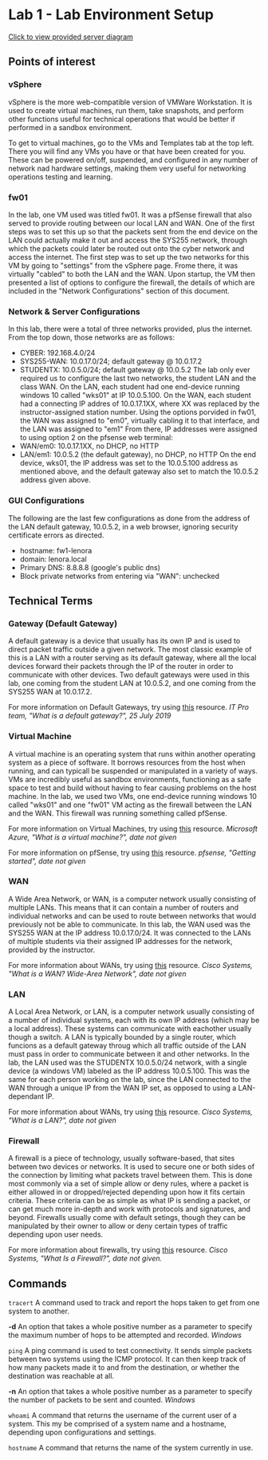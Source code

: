 # Lab 1 - Lab Environment Setup

[Click to view provided server diagram](https://github.com/lenora4321/SYS255-techjournal/blob/master/Images/Lab1_diagram.png)

## Points of interest

### vSphere
vSphere is the more web-compatible version of VMWare Workstation.  It is used to create virtual machines, run them, take snapshots, and perform other functions useful for technical operations that would be better if performed in a sandbox environment.

To get to virtual machines, go to the VMs and Templates tab at the top left.  There you will find any VMs you have or that have been created for you.  These can be powered on/off, suspended, and configured in any number of network nad hardware settings, making them very useful for networking operations testing and learning.

### fw01
In the lab, one VM used was titled fw01.  It was a pfSense firewall that also served to provide routing between our local LAN and WAN.  One of the first steps was to set this up so that the packets sent from the end device on the LAN could actually make it out and access the SYS255 network, through which the packets could later be routed out onto the cyber network and access the internet.  The first step was to set up the two networks for this VM by going to "settings" from the vSphere page.  Frome there, it was virtually "cabled" to both the LAN and the WAN.  Upon startup, the VM then presented a list of options to configure the firewall, the details of which are included in the "Network Configurations" section of this document.


### Network & Server Configurations
In this lab, there were a total of three networks provided, plus the internet.  From the top down, those networks are as follows:
 - CYBER: 192.168.4.0/24
 - SYS255-WAN: 10.0.17.0/24; default gateway @ 10.0.17.2
 - STUDENTX: 10.0.5.0/24; default gateway @ 10.0.5.2
The lab only ever required us to configure the last two networks, the student LAN and the class WAN.  On the LAN, each student had one end-device running windows 10 called "wks01" at IP 10.0.5.100.  On the WAN, each student had a connecting IP addres of 10.0.17.1XX, where XX was replaced by the instructor-assigned station number.  Using the options porvided in fw01, the WAN was assigned to "em0", virtually cabling it to that interface, and the LAN was assigned to "em1"  From there, IP addresses were assigned to using option 2 on the pfsense web terminal:
 - WAN/em0: 10.0.17.1XX, no DHCP, no HTTP
 - LAN/em1: 10.0.5.2 (the default gateway), no DHCP, no HTTP
On the end device, wks01, the IP address was set to the 10.0.5.100 address as mentioned above, and the default gateway also set to match the 10.0.5.2 address given above.

### GUI Configurations
The following are the last few configurations as done from the address of the LAN default gateway, 10.0.5.2, in a web browser, ignoring security certificate errors as directed.
 - hostname: fw1-lenora
 - domain: lenora.local
 - Primary DNS: 8.8.8.8 (google's public dns)
 - Block private networks from entering via "WAN": unchecked


## Technical Terms

### Gateway (Default Gateway)
A default gateway is a device that usually has its own IP and is used to direct packet traffic outside a given network.  The most classic example of this is a LAN with a router serving as its default gateway, where all the local devices forward their packets through the IP of the router in order to communicate with other devices.  Two default gateways were used in this lab, one coming from the student LAN at 10.0.5.2, and one coming from the SYS255 WAN at 10.0.17.2.

For more information on Default Gateways, try using [this](https://www.itpro.co.uk/network-internet/30327/what-is-a-default-gateway) resource.
*IT Pro team, "What is a default gateway?", 25 July 2019*


### Virtual Machine
A virtual machine is an operating system that runs within another operating system as a piece of software.  It borrows resources from the host when running, and can typicall be suspended or manipulated in a variety of ways.  VMs are incredibly useful as sandbox environments, functioning as a safe space to test and build without having to fear causing problems on the host machine.  In the lab, we used two VMs, one end-device running windows 10 called "wks01" and one "fw01" VM acting as the firewall between the LAN and the WAN.  This firewall was running something called pfSense.

For more information on Virtual Machines, try using [this](https://azure.microsoft.com/en-us/overview/what-is-a-virtual-machine/) resource.
*Microsoft Azure, "What is a virtual machine?", date not given*

For more information on pfSense, try using [this](https://www.pfsense.org/getting-started/) resource.
*pfsense, "Getting started", date not given*


### WAN
A Wide Area Network, or WAN, is a computer network usually consisting of multiple LANs.  This means that it can contain a number of routers and individual networks and can be used to route between networks that would previously not be able to communicate.  In this lab, the WAN used was the SYS255 WAN at the IP address 10.0.17.0/24.  It was connected to the LANs of multiple students via their assigned IP addresses for the network, provided by the instructor.

For more information about WANs, try using [this](https://www.cisco.com/c/en/us/products/switches/what-is-a-wan-wide-area-network.html) resource.
*Cisco Systems, "What is a WAN? Wide-Area Network", date not given*


### LAN
A Local Area Network, or LAN, is a computer network usually consisting of a number of individual systems, each with its own IP address (which may be a local address).  These systems can communicate with eachother usually though a switch.  A LAN is typically bounded by a single router, which funcions as a default gateway throug which all traffic outside of the LAN must pass in order to communicate between it and other networks.  In the lab, the LAN used was the STUDENTX 10.0.5.0/24 network, with a single device (a windows VM) labeled as the IP address 10.0.5.100.  This was the same for each person working on the lab, since the LAN connected to the WAN through a unique IP from the WAN IP set, as opposed to using a LAN-dependant IP.

For more information about WANs, try using [this](https://www.cisco.com/c/en/us/products/switches/what-is-a-lan-local-area-network.html) resource.
*Cisco Systems, "What is a LAN?", date not given*


### Firewall
A firewall is a piece of technology, usually software-based, that sites between two devices or networks.  It is used to secure one or both sides of the connection by limiting what packets travel between them.  This is done most commonly via a set of simple allow or deny rules, where a packet is either allowed in or dropped/rejected depending upon how it fits certain criteria.  These criteria can be as simple as what IP is sending a packet, or can get much more in-depth and work with protocols and signatures, and beyond.  Firewalls usually come with default setings, though they can be manipulated by their owner to allow or deny certain types of traffic depending upon user needs.

For more information about firewalls, try using [this](https://www.cisco.com/c/en/us/products/security/firewalls/what-is-a-firewall.html) resource.
*Cisco Systems, "What Is a Firewall?", date not given.*


## Commands

```tracert```
A command used to track and report the hops taken to get from one system to another.

**-d** An option that takes a whole positive number as a parameter to specify the maximum number of hops to be attempted and recorded. *Windows*


```ping```
A ping command is used to test connectivity.  It sends simple packets between two systems using the ICMP protocol.  It can then keep track of how many packets made it to and from the destination, or whether the destination was reachable at all.

**-n** An option that takes a whole positive number as a parameter to specify the number of packets to be sent and counted. *Windows*

```whoami```
A command that returns the username of the current user of a system. This my be comprised of a system name and a hostname, depending upon configurations and settings.

```hostname```
A command that returns the name of the system currently in use.






